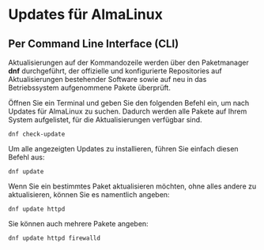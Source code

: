 # Updates für AlmaLinux

## Per Command Line Interface (CLI)

Aktualisierungen auf der Kommandozeile werden über den Paketmanager **dnf** durchgeführt, der offizielle und konfigurierte Repositories auf Aktualisierungen bestehender Software sowie auf neu in das Betriebssystem aufgenommene Pakete überprüft.

Öffnen Sie ein Terminal und geben Sie den folgenden Befehl ein, um nach Updates für AlmaLinux zu suchen. Dadurch werden alle Pakete auf Ihrem System aufgelistet, für die Aktualisierungen verfügbar sind.

```
dnf check-update
```

Um alle angezeigten Updates zu installieren, führen Sie einfach diesen Befehl aus:

```
dnf update
```

Wenn Sie ein bestimmtes Paket aktualisieren möchten, ohne alles andere zu aktualisieren, können Sie es namentlich angeben:

```
dnf update httpd
```

Sie können auch mehrere Pakete angeben:

```
dnf update httpd firewalld
```
